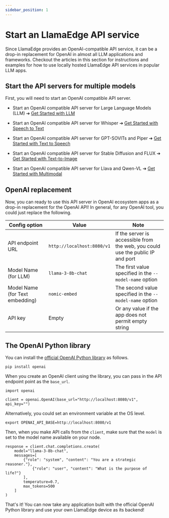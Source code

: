 ```yaml
---
sidebar_position: 1
---
```


# Start an LlamaEdge API service

Since LlamaEdge provides an OpenAI-compatible API service, it can be a drop-in replacement for OpenAI in almost all LLM applications and frameworks. 
Checkout the articles in this section for instructions and examples for how to use locally hosted LlamaEdge API services in popular LLM apps.

## Start the API servers for multiple models

First, you will need to start an OpenAI compatible API server.

* Start an OpenAI compatible API server for Large Language Models (LLM)
➔ [Get Started with LLM](/docs/category/llm)


* Start an OpenAI compatible API server for Whisper
➔ [Get Started with Speech to Text](/docs/category/speech-to-text)

* Start an OpenAI compatible API server for GPT-SOVITs and Piper
➔ [Get Started with Text to Speech](/docs/category/text-to-speech)

* Start an OpenAI compatible API server for Stable Diffusion and FLUX
➔ [Get Started with Text-to-Image](/docs/category/text-to-image)

* Start an OpenAI compatible API server for Llava and Qwen-VL
➔ [Get Started with Multimodal](/docs/category/multimodal)


## OpenAI replacement

Now, you can ready to use this API server in OpenAI ecosystem apps as a drop-in replacement for the OpenAI API!
In general, for any OpenAI tool, you could just replace the following.

|Config option | Value | Note |
|-----|--------|-------|
| API endpoint URL | `http://localhost:8080/v1` | If the server is accessible from the web, you could use the public IP and port |
| Model Name (for LLM) | `llama-3-8b-chat` | The first value specified in the `--model-name` option |
| Model Name (for Text embedding) | `nomic-embed` | The second value specified in the `--model-name` option |
| API key | Empty | Or any value if the app does not permit empty string |

## The OpenAI Python library

You can install the [official OpenAI Python library](https://pypi.org/project/openai/) as follows.

```
pip install openai
```

When you create an OpenAI client using the library, you can pass in the API endpoint point as the `base_url`.

```
import openai

client = openai.OpenAI(base_url="http://localhost:8080/v1", api_key="")
```

Alternatively, you could set an environment variable at the OS level.

```
export OPENAI_API_BASE=http://localhost:8080/v1
```

Then, when you make API calls from the `client`, make sure that the `model` is set to the model name
available on your node.

```
response = client.chat.completions.create(
    model="llama-3-8b-chat",
    messages=[
        {"role": "system", "content": "You are a strategic reasoner."},
            {"role": "user", "content": "What is the purpose of life?"}
        ],
        temperature=0.7,
        max_tokens=500
    ]
)
```

That's it! You can now take any application built with the official OpenAI Python library and use your own
LlamaEdge device as its backend!

